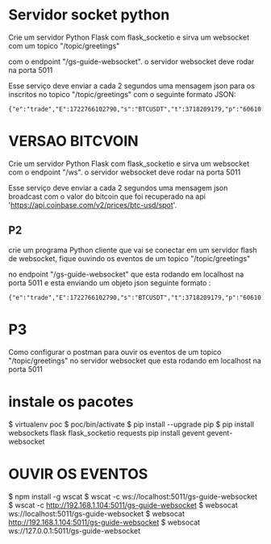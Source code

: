 # Servidor socket python

Crie um servidor Python Flask com flask_socketio e sirva um websocket com um topico "/topic/greetings"

com o endpoint "/gs-guide-websocket". 
o servidor websocket deve rodar na porta 5011

Esse serviço deve enviar a cada 2 segundos uma mensagem json para os inscritos no topico "/topic/greetings" com o seguinte formato JSON:
````
{"e":"trade","E":1722766102790,"s":"BTCUSDT","t":3718209179,"p":"60610.00000000","q":"0.00154000","T":1722766102789,"m":true,"M":true}
````

# VERSAO BITCVOIN
Crie um servidor Python Flask com flask_socketio e sirva um websocket com o endpoint "/ws". 
o servidor websocket deve rodar na porta 5011


Esse serviço deve enviar a cada 2 segundos uma mensagem json broadcast com o valor do bitcoin que foi recuperado na api 'https://api.coinbase.com/v2/prices/btc-usd/spot'. 




## P2
crie um programa Python cliente que vai se conectar em um servidor flash  de websocket, fique ouvindo os eventos de um topico "/topic/greetings"

no endpoint "/gs-guide-websocket" que esta rodando em localhost na porta 5011 e esta enviando um objeto json seguinte formato :
````
{"e":"trade","E":1722766102790,"s":"BTCUSDT","t":3718209179,"p":"60610.00000000","q":"0.00154000","T":1722766102789,"m":true,"M":true}
````


# P3 
Como configurar o postman para ouvir os eventos de um topico "/topic/greetings" no servidor websocket que esta rodando em localhost na porta 5011

# instale  os pacotes
$ virtualenv poc
$ poc/bin/activate
$ pip install --upgrade pip
$ pip install websockets flask flask_socketio requests pip install gevent gevent-websocket

# OUVIR OS EVENTOS
$ npm install -g wscat
$ wscat -c ws://localhost:5011/gs-guide-websocket
$ wscat -c http://192.168.1.104:5011/gs-guide-websocket
$ websocat ws://localhost:5011/gs-guide-websocket
$ websocat http://192.168.1.104:5011/gs-guide-websocket
$ websocat ws://127.0.0.1:5011/gs-guide-websocket